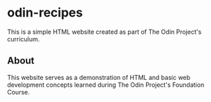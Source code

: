 # odin-recipes

This is a simple HTML website created as part of The Odin Project's curriculum.

## About

This website serves as a demonstration of HTML and basic web development concepts learned during The Odin Project's Foundation Course.
